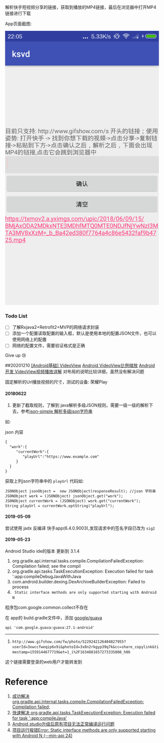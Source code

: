 
解析快手短视频分享的链接，获取到播放的MP4链接，最后在浏览器中打开MP4链接进行下载

App页面截图:


![](./screenshot/Screenshot_2018-06-10-22-05-58.png)

### Todo List

- [ ] 了解Rxjava2+Retrofit2+MVP的网络请求封装
- [ ] 添加一个配置读取配置的输入框，默认是使用本地的配置JSON文件，也可以使用网络上的配置
- [ ] 网络的配置文件，需要验证格式是正确

Give up :cry:

##20201210
[[Android基础] VideoView](https://www.jianshu.com/p/2d3b221a2ee7)
[Android VideoView比例缩放](http://www.voidcn.com/article/p-vuxjkawj-btx.html)
[Android开发 VideoView视频播放详解](https://www.cnblogs.com/guanxinjing/p/11177739.html) 对布局的说明比较详细，虽然没有解决问题

固定解析的Url播放视频的尺寸，测试的设备: 荣耀Play

#### 20180622

1. 更新了截取规则，了解到 java解析多级JSON规则，需要一级一级的解析下去，参考[json-simple 解析多级json字符串](https://blog.csdn.net/qq_21682469/article/details/78953896)

如:

json 内容

```
{
  "work":{
     "currentWork":{
        "playUrl":"https://www.example.com"
     }
  }
}
```

获取上列json字符串中的 `playUrl` 代码如:

```
JSONObject jsonObject =  new JSONObject(responseResult); //json 字符串
JSONObject work = (JSONObject) jsonObject.get("work");
JSONObject currentWork = (JSONObject) work.get("currentWork");
String playUrl = currentWork.optString("playUrl");
```

#### 2019-05-09

尝试使用 jadx 反编译 快手app(6.4.0.9003),发现请求中的签名字段已改为 `sig2`

#### 2019-05-23

Android Studio ide的版本 更新到 3.1.4

1. org.gradle.api.internal.tasks.compile.CompilationFailedException: Compilation failed; see the compil
2. org.gradle.api.tasks.TaskExecutionException: Execution failed for task ':app:compileDebugJavaWithJava
3. com.android.builder.dexing.DexArchiveBuilderException: Failed to process
4. ` Static interface methods are only supported starting with Android N`


程序包com.google.common.collect不存在

在 app的 build.gradle文件中，添加 [google/guava](https://github.com/google/guava)

```
api 'com.google.guava:guava:27.1-android'
```

---

1. `http://www.gifshow.com/fw/photo/5229242126404827955?userId=3xwccfweqip6x9i&photoId=3x8n2rkgyp39q7k&cc=share_copylink&timestamp=1559144677719&et=1_i%2F1634881657273335808_h86`

这个链接需要登录的web用户才能转发到




# Reference

1. [成功解决org.gradle.api.internal.tasks.compile.CompilationFailedException: Compilation failed;](https://blog.csdn.net/mp624183768/article/details/81118249)
2. [快速解决 org.gradle.api.tasks.TaskExecutionException: Execution failed for task ':app:compileJava'](https://www.jianshu.com/p/e83b2aa15965)
3. [Android studio升级后原有项目无法正常编译运行问题](https://www.cnblogs.com/walker-world/p/9772564.html)
4. [项目运行报错Error: Static interface methods are only supported starting with Android N (--min-api 24)](https://www.jianshu.com/p/49ff4c7c1e29)